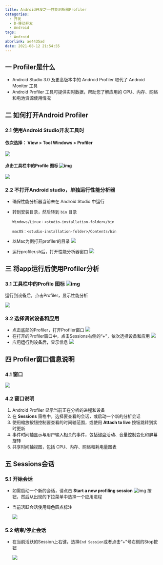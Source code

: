 ```yaml
---
title: Android开发之——性能剖析器Profiler
categories:
  - 开发
  - D-移动开发
  - Android
tags:
  - Android
abbrlink: ae4435ad
date: 2021-08-12 21:54:55
---
```

## 一 Profiler是什么

* Android Studio 3.0 及更高版本中的 Android Profiler 取代了 Android Monitor 工具
* Android Profiler 工具可提供实时数据，帮助您了解应用的 CPU、内存、网络和电池资源使用情况

<!--more-->

## 二 如何打开Android Profiler

### 2.1 使用Android Studio开发工具时

#### 依次选择： View > Tool Windows > Profiler

![][1]

#### 点击工具栏中的Profile 图标 ![img][0]

![][2]

### 2.2 不打开Android studio，单独运行性能分析器

* 确保性能分析器当前未在 Android Studio 中运行

* 转到安装目录，然后转到 `bin` 目录

  ```
  Windows/Linux：<studio-installation-folder>/bin
  
  macOS：<studio-installation-folder>/Contents/bin
  ```

* 以Mac为例打开profiler的目录
  ![][3]
* 运行profiler.sh后，打开性能分析器窗口
  ![][4]

## 三 将app运行后使用Profiler分析

### 3.1 工具栏中的Profile 图标 ![img][0]
运行到设备后，点击Profiler，显示性能分析

![][5]

### 3.2 选择调试设备和应用

* 点击底部的Profiler，打开Profiler窗口
  ![][6]
* 在打开的Profiler窗口中，点击Sessions右侧的“+”，依次选择设备和应用
  ![][7]
* 应用运行到设备后，显示信息
  ![][8]

## 四 Profiler窗口信息说明

### 4.1 窗口

![][9]

### 4.2 窗口说明

1. Android Profiler 显示当前正在分析的进程和设备
2. 在 **Sessions** 窗格中，选择要查看的会话，或启动一个新的分析会话
3. 使用缩放按钮控制要查看的时间轴范围，或使用 **Attach to live** 按钮跳转到实时更新
4. 事件时间轴显示与用户输入相关的事件，包括键盘活动、音量控制变化和屏幕旋转
5. 共享时间轴视图，包括 CPU、内存、网络和耗电量图表

## 五 Sessions会话

### 5.1 开始会话

* 如需启动一个新的会话，请点击 **Start a new profiling session** ![img][01] 按钮，然后从出现的下拉菜单中选择一个应用进程

* 当前活跃会话使用绿色圆点标注

  ![][10]

### 5.2 结束/停止会话

* 在当前活跃的Session上右键，选择`End Session`或者点击“+”号右侧的Stop按钮

  ![][11]




[0]:https://developer.android.google.cn/studio/images/buttons/toolbar-android-profiler.png?hl=zh_cn
[01]:https://developer.android.google.cn/studio/images/buttons/ic_plus.png?hl=zh_cn
[1]:https://cdn.jsdelivr.net/gh/pgzxc/cdn@master/blog-android/android-profiler-as-view-open.png
[2]:https://cdn.jsdelivr.net/gh/pgzxc/cdn@master/blog-android/android-profiler-as-profilericon-open.png
[3]:https://cdn.jsdelivr.net/gh/pgzxc/cdn@master/blog-android/android-profiler-as-contents-profilersh.png
[4]:https://cdn.jsdelivr.net/gh/pgzxc/cdn@master/blog-android/android-profiler-as-profilericon-open.png
[5]:https://cdn.jsdelivr.net/gh/pgzxc/cdn@master/blog-android/android-profiler-tools-run.png
[6]:https://cdn.jsdelivr.net/gh/pgzxc/cdn@master/blog-android/android-profiler-bottom-profiler.png
[7]:https://cdn.jsdelivr.net/gh/pgzxc/cdn@master/blog-android/android-profiler-device-app-select.png
[8]:https://cdn.jsdelivr.net/gh/pgzxc/cdn@master/blog-android/android-profiler-bottom-run.png
[9]:https://cdn.jsdelivr.net/gh/pgzxc/cdn@master/blog-android/android-profiler-callouts.png
[10]:https://cdn.jsdelivr.net/gh/pgzxc/cdn@master/blog-android/android-profiler-session-active.png
[11]:https://cdn.jsdelivr.net/gh/pgzxc/cdn@master/blog-android/android-profiler-session-stop.png

